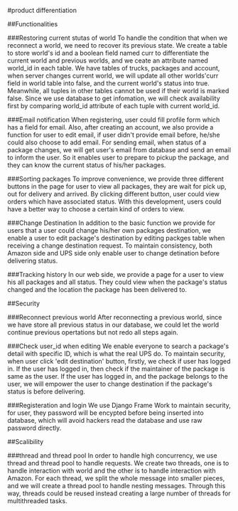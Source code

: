 #product differentiation

##Functionalities

###Restoring current stutas of world
To handle the condition that when we reconnect a world, we need to recover its previous state. We create a table to store world's id and a boolean field named curr to differentiate the current world and previous worlds, and we ceate an attribute named world_id in each table. We have tables of trucks, packages and account, when server changes current world, we will update all other worlds'curr field in world table into false, and the current world's status into true. Meanwhile, all tuples in other tables cannot be used if their world is marked false. Since we use database to get infomation, we will check availability first by comparing world_id attribute of each tuple with current world_id.

###Email notification
When registering, user could fill profile form which has a field for email. Also, after creating an account, we also provide a function for user to edit email, if user didn't provide email before, he/she could also choose to add email. For sending email, when status of a package changes, we will get user's email from database and send an email to inform the user. So it enables user to prepare to pickup the package, and they can know the current status of his/her packages.

###Sorting packages
To improve convenience, we provide three different buttons in the page for user to view all packages, they are wait for pick up, out for delivery and arrived. By clicking different button, user could view orders which have associated status. With this development, users could have a better way to choose a certain kind of orders to view. 

###Change Destination
In addition to the basic function we provide for users that a user could change his/her own packages destination, we enable a user to edit package's destination by editing packges table when receiving a change destination request. To maintain consistency, both Amazon side and UPS side only enable user to change detination before delivering status.

###Tracking history
In our web side, we provide a page for a user to view his all packages and all status. They could view when the package's status changed and the location the package has been delivered to. 

##Security

###Reconnect previous world
After reconnecting a previous world, since we have store all previous status in our database, we could let the world continue previous opertations but not redo all steps again. 

###Check user_id when editing
We enable everyone to search a package's detail with specific ID, which is what the real UPS do. To maintain security, when user click 'edit destination' button, firstly, we check if user has logged in. If the user has logged in, then check if the maintainer of the package is same as the user. If the user has logged in, and the package belongs to the user, we will empower the user to change destination if the package's status is before delivering. 

###Registeration and login 
We use Django Frame Work to maintain security, for user, they password will be encypted before being inserted into database, which will avoid hackers read the database and use raw password directly.

##Scalibility

###thread and thread pool
In order to handle high concurrency, we use thread and thread pool to handle requests. We create two threads, one is to handle interaction with world and the other is to handle interaction with Amazon. For each thread, we split the whole message into smaller pieces, and we will create a thread pool to handle nesting messages. Through this way, threads could be reused instead creating a large number of threads for multithreaded tasks. 